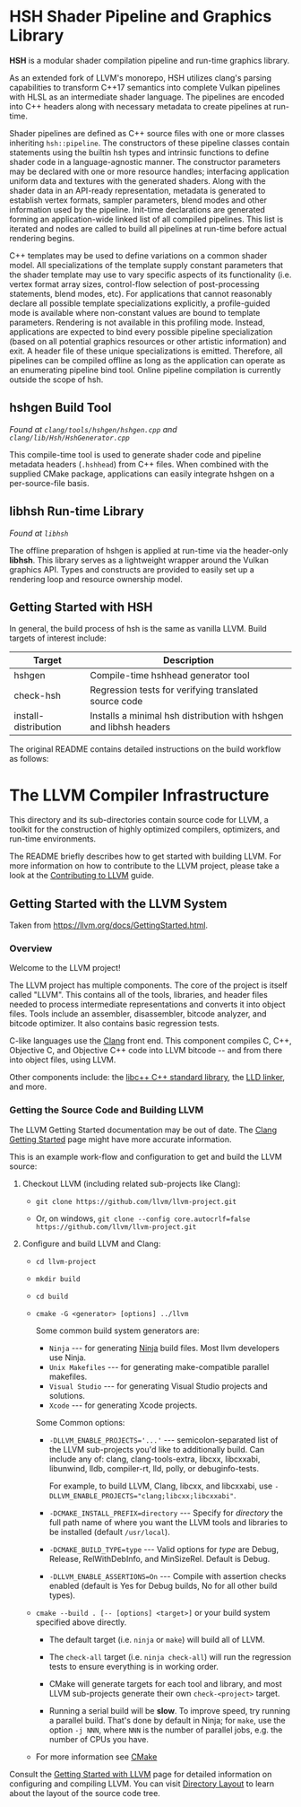 # HSH Shader Pipeline and Graphics Library

**HSH** is a modular shader compilation pipeline and run-time graphics library. 
 
As an extended fork of LLVM's monorepo, HSH utilizes clang's parsing
capabilities to transform C++17 semantics into complete Vulkan pipelines
with HLSL as an intermediate shader language. The pipelines are encoded into
C++ headers along with necessary metadata to create pipelines at run-time.

Shader pipelines are defined as C++ source files with one or more 
classes inheriting `hsh::pipeline`. The constructors of these pipeline classes
contain statements using the builtin hsh types and intrinsic functions to
define shader code in a language-agnostic manner. The constructor parameters
may be declared with one or more resource handles; interfacing application
uniform data and textures with the generated shaders. Along with the shader
data in an API-ready representation, metadata is generated to establish vertex
formats, sampler parameters, blend modes and other information used by the
pipeline. Init-time declarations are generated forming an application-wide
linked list of all compiled pipelines. This list is iterated and nodes are
called to build all pipelines at run-time before actual rendering begins.

C++ templates may be used to define variations on a common shader model.
All specializations of the template supply constant parameters that the shader
template may use to vary specific aspects of its functionality (i.e. vertex
format array sizes, control-flow selection of post-processing statements,
blend modes, etc). For applications that cannot reasonably declare all possible
template specializations explicitly, a profile-guided mode is available where
non-constant values are bound to template parameters. Rendering is not
available in this profiling mode. Instead, applications are expected to
bind every possible pipeline specialization (based on all potential graphics
resources or other artistic information) and exit. A header file of these
unique specializations is emitted. Therefore, all pipelines can be compiled
offline as long as the application can operate as an enumerating pipeline
bind tool. Online pipeline compilation is currently outside the scope of hsh.

## hshgen Build Tool

*Found at `clang/tools/hshgen/hshgen.cpp` and `clang/lib/Hsh/HshGenerator.cpp`*

This compile-time tool is used to generate shader code and pipeline metadata
headers (`.hshhead`) from C++ files. When combined with the supplied CMake
package, applications can easily integrate hshgen on a per-source-file basis.

## libhsh Run-time Library

*Found at `libhsh`*

The offline preparation of hshgen is applied at run-time via the header-only
**libhsh**. This library serves as a lightweight wrapper around the Vulkan
graphics API. Types and constructs are provided to easily set up a rendering
loop and resource ownership model.

## Getting Started with HSH

In general, the build process of hsh is the same as vanilla LLVM. Build targets
of interest include:

| Target               | Description                                                        |
|----------------------|--------------------------------------------------------------------|
| hshgen               | Compile-time hshhead generator tool                                |
| check-hsh            | Regression tests for verifying translated source code              |
| install-distribution | Installs a minimal hsh distribution with hshgen and libhsh headers |

The original README contains detailed instructions on the build workflow as
follows:

# The LLVM Compiler Infrastructure

This directory and its sub-directories contain source code for LLVM,
a toolkit for the construction of highly optimized compilers,
optimizers, and run-time environments.

The README briefly describes how to get started with building LLVM.
For more information on how to contribute to the LLVM project, please
take a look at the
[Contributing to LLVM](https://llvm.org/docs/Contributing.html) guide.

## Getting Started with the LLVM System

Taken from https://llvm.org/docs/GettingStarted.html.

### Overview

Welcome to the LLVM project!

The LLVM project has multiple components. The core of the project is
itself called "LLVM". This contains all of the tools, libraries, and header
files needed to process intermediate representations and converts it into
object files.  Tools include an assembler, disassembler, bitcode analyzer, and
bitcode optimizer.  It also contains basic regression tests.

C-like languages use the [Clang](http://clang.llvm.org/) front end.  This
component compiles C, C++, Objective C, and Objective C++ code into LLVM bitcode
-- and from there into object files, using LLVM.

Other components include:
the [libc++ C++ standard library](https://libcxx.llvm.org),
the [LLD linker](https://lld.llvm.org), and more.

### Getting the Source Code and Building LLVM

The LLVM Getting Started documentation may be out of date.  The [Clang
Getting Started](http://clang.llvm.org/get_started.html) page might have more
accurate information.

This is an example work-flow and configuration to get and build the LLVM source:

1. Checkout LLVM (including related sub-projects like Clang):

     * ``git clone https://github.com/llvm/llvm-project.git``

     * Or, on windows, ``git clone --config core.autocrlf=false
    https://github.com/llvm/llvm-project.git``

2. Configure and build LLVM and Clang:

     * ``cd llvm-project``

     * ``mkdir build``

     * ``cd build``

     * ``cmake -G <generator> [options] ../llvm``

        Some common build system generators are:

        * ``Ninja`` --- for generating [Ninja](https://ninja-build.org)
          build files. Most llvm developers use Ninja.
        * ``Unix Makefiles`` --- for generating make-compatible parallel makefiles.
        * ``Visual Studio`` --- for generating Visual Studio projects and
          solutions.
        * ``Xcode`` --- for generating Xcode projects.

        Some Common options:

        * ``-DLLVM_ENABLE_PROJECTS='...'`` --- semicolon-separated list of the LLVM
          sub-projects you'd like to additionally build. Can include any of: clang,
          clang-tools-extra, libcxx, libcxxabi, libunwind, lldb, compiler-rt, lld,
          polly, or debuginfo-tests.

          For example, to build LLVM, Clang, libcxx, and libcxxabi, use
          ``-DLLVM_ENABLE_PROJECTS="clang;libcxx;libcxxabi"``.

        * ``-DCMAKE_INSTALL_PREFIX=directory`` --- Specify for *directory* the full
          path name of where you want the LLVM tools and libraries to be installed
          (default ``/usr/local``).

        * ``-DCMAKE_BUILD_TYPE=type`` --- Valid options for *type* are Debug,
          Release, RelWithDebInfo, and MinSizeRel. Default is Debug.

        * ``-DLLVM_ENABLE_ASSERTIONS=On`` --- Compile with assertion checks enabled
          (default is Yes for Debug builds, No for all other build types).

      * ``cmake --build . [-- [options] <target>]`` or your build system specified above
        directly.

        * The default target (i.e. ``ninja`` or ``make``) will build all of LLVM.

        * The ``check-all`` target (i.e. ``ninja check-all``) will run the
          regression tests to ensure everything is in working order.

        * CMake will generate targets for each tool and library, and most
          LLVM sub-projects generate their own ``check-<project>`` target.

        * Running a serial build will be **slow**.  To improve speed, try running a
          parallel build.  That's done by default in Ninja; for ``make``, use the option
          ``-j NNN``, where ``NNN`` is the number of parallel jobs, e.g. the number of
          CPUs you have.

      * For more information see [CMake](https://llvm.org/docs/CMake.html)

Consult the
[Getting Started with LLVM](https://llvm.org/docs/GettingStarted.html#getting-started-with-llvm)
page for detailed information on configuring and compiling LLVM. You can visit
[Directory Layout](https://llvm.org/docs/GettingStarted.html#directory-layout)
to learn about the layout of the source code tree.
